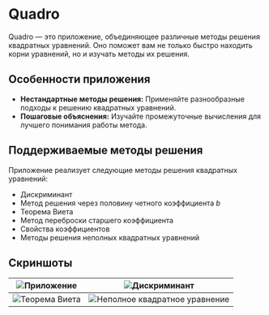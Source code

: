 # Quadro

Quadro — это приложение, объединяющее различные методы решения квадратных уравнений. Оно поможет вам не только быстро находить корни уравнений, но и изучать методы их решения.

## Особенности приложения

*   **Нестандартные методы решения:** Применяйте разнообразные подходы к решению квадратных уравнений.
*   **Пошаговые объяснения:** Изучайте промежуточные вычисления для лучшего понимания работы метода.

## Поддерживаемые методы решения

Приложение реализует следующие методы решения квадратных уравнений:
*   Дискриминант
*   Метод решения через половину четного коэффициента *b*
*   Теорема Виета
*   Метод переброски старшего коэффициента
*   Свойства коэффициентов
*   Методы решения неполных квадратных уравнений

## Скриншоты

|  ![Приложение](https://github.com/user-attachments/assets/b2401fb4-5ef9-43a8-b893-a0083c26252a) | ![Дискриминант](https://github.com/user-attachments/assets/bf91395f-c472-472a-b359-1b21d02c8235)                                                                     |
| :----------------------------------------------------------------------: | :----------------------------------------------------------------------: |
| ![Теорема Виета](https://github.com/user-attachments/assets/fdb0fd15-d64b-4f2d-b028-62f9fcf5f02b) | ![Неполное квадратное уравнение](https://github.com/user-attachments/assets/4538f546-74fe-4d44-899d-5ad4c31e7d76) |
